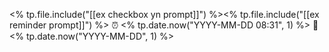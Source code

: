 <% tp.file.include("[[ex checkbox yn prompt]]") %><% tp.file.include("[[ex reminder prompt]]") %> ⏰ <% tp.date.now("YYYY-MM-DD 08:31", 1) %> 📅 <% tp.date.now("YYYY-MM-DD", 1) %>